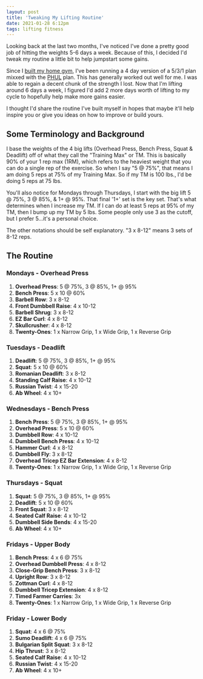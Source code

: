 ```yaml
---
layout: post
title: 'Tweaking My Lifting Routine'
date: 2021-01-28 6:12pm
tags: lifting fitness
---
```


Looking back at the last two months, I've noticed I've done a pretty good job of hitting the weights 5-6 days a week. Because of this, I decided I'd tweak my routine a little bit to help jumpstart some gains.

Since I [built my home gym](/2020/08/04/so-i-finally-built-a-home-gym.html), I've been running a 4 day version of a 5/3/1 plan mixxed with the [PHUL](https://www.muscleandstrength.com/workouts/phul-workout) plan. This has generally worked out well for me. I was able to regain a decent chunk of the strength I lost. Now that I'm lifting around 6 days a week, I figured I'd add 2 more days worth of lifting to my cycle to hopefully help make more gains easier.

I thought I'd share the routine I've built myself in hopes that maybe it'll help inspire you or give you ideas on how to improve or build yours.

## Some Terminology and Background

I base the weights of the 4 big lifts (Overhead Press, Bench Press, Squat & Deadlift) off of what they call the "Training Max" or TM. This is basically 90% of your 1 rep max (1RM), which refers to the heaviest weight that you can do a single rep of the exercise. So when I say "5 @ 75%", that means I am doing 5 reps at 75% of my Training Max. So if my TM is 100 lbs., I'd be doing 5 reps at 75 lbs.

You'll also notice for Mondays through Thursdays, I start with the big lift 5 @ 75%, 3 @ 85%, & 1+ @ 95%. That final '1+' set is the key set. That's what determines when I increase my TM. If I can do at least 5 reps at 95% of my TM, then I bump up my TM by 5 lbs. Some people only use 3 as the cutoff, but I prefer 5...it's a personal choice.

The other notations should be self explanatory. "3 x 8-12" means 3 sets of 8-12 reps.

## The Routine

### Mondays - Overhead Press

1. **Overhead Press**: 5 @ 75%, 3 @ 85%, 1+ @ 95%
2. **Bench Press**: 5 x 10 @ 60%
3. **Barbell Row**: 3 x 8-12
4. **Front Dumbbell Raise**: 4 x 10-12
5. **Barbell Shrug**: 3 x 8-12
6. **EZ Bar Curl**: 4 x 8-12
7. **Skullcrusher**: 4 x 8-12
8. **Twenty-Ones**: 1 x Narrow Grip, 1 x Wide Grip, 1 x Reverse Grip

### Tuesdays - Deadlift

1. **Deadlift**: 5 @ 75%, 3 @ 85%, 1+ @ 95%
2. **Squat**: 5 x 10 @ 60%
3. **Romanian Deadlift**: 3 x 8-12
4. **Standing Calf Raise**: 4 x 10-12
5. **Russian Twist**: 4 x 15-20
6. **Ab Wheel**: 4 x 10+

### Wednesdays - Bench Press

1. **Bench Press**: 5 @ 75%, 3 @ 85%, 1+ @ 95%
2. **Overhead Press**: 5 x 10 @ 60%
3. **Dumbbell Row**: 4 x 10-12
4. **Dumbbell Bench Press**: 4 x 10-12
5. **Hammer Curl**: 4 x 8-12
6. **Dumbbell Fly**: 3 x 8-12
7. **Overhead Tricep EZ Bar Extension**: 4 x 8-12
8. **Twenty-Ones**: 1 x Narrow Grip, 1 x Wide Grip, 1 x Reverse Grip

### Thursdays - Squat

1. **Squat**: 5 @ 75%, 3 @ 85%, 1+ @ 95%
2. **Deadlift**: 5 x 10 @ 60%
3. **Front Squat**: 3 x 8-12
4. **Seated Calf Raise**: 4 x 10-12
5. **Dumbbell Side Bends**: 4 x 15-20
6. **Ab Wheel**: 4 x 10+

### Fridays - Upper Body

1. **Bench Press**: 4 x 6 @ 75%
2. **Overhead Dumbbell Press**: 4 x 8-12
3. **Close-Grip Bench Press**: 3 x 8-12
4. **Upright Row**: 3 x 8-12
5. **Zottman Curl**: 4 x 8-12
6. **Dumbbell Tricep Extension**: 4 x 8-12
7. **Timed Farmer Carries**: 3x
8. **Twenty-Ones**: 1 x Narrow Grip, 1 x Wide Grip, 1 x Reverse Grip

### Friday - Lower Body

1. **Squat**: 4 x 6 @ 75%
2. **Sumo Deadlift**: 4 x 6 @ 75%
3. **Bulgarian Split Squat**: 3 x 8-12
4. **Hip Thrust**: 3 x 8-12
5. **Seated Calf Raise**: 4 x 10-12
6. **Russian Twist**: 4 x 15-20
7. **Ab Wheel**: 4 x 10+
